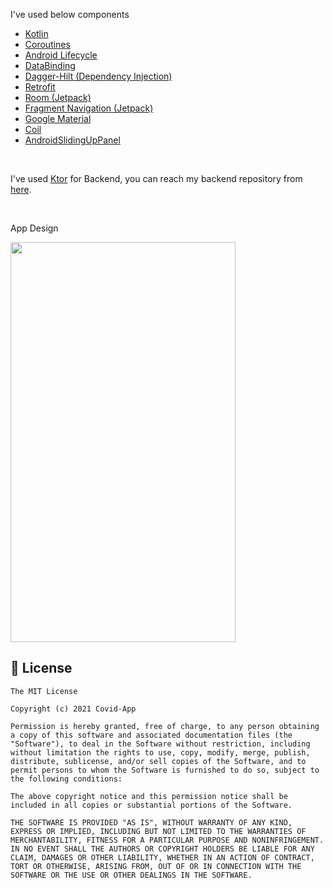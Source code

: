 I've used below components

<ul>
  <a href="https://kotlinlang.org"><li>Kotlin</li></a>
  <a href="https://kotlinlang.org/docs/reference/coroutines-overview.html"><li>Coroutines</li></a>
  <a href="https://developer.android.com/jetpack/androidx/releases/lifecycle"><li>Android Lifecycle</li></a>
  <a href="https://developer.android.com/topic/libraries/data-binding"><li>DataBinding</li></a>
  <a href="https://developer.android.com/training/dependency-injection/hilt-android"><li>Dagger-Hilt (Dependency Injection)</li></a>
  <a href="https://github.com/square/retrofit"><li>Retrofit</li></a>
  <a href="https://developer.android.com/training/data-storage/room"><li>Room (Jetpack)</li></a>
  <a href="https://developer.android.com/guide/navigation/navigation-getting-started"><li>Fragment Navigation (Jetpack)</li></a>
  <a href="https://material.io/develop/android/docs/getting-started"><li>Google Material</li></a>
  <a href="https://github.com/coil-kt/coil"><li>Coil</li></a>
  <a href="https://github.com/umano/AndroidSlidingUpPanel"><li>AndroidSlidingUpPanel</li></a>
</ul>

<br>

I've used <a href="https://ktor.io/">Ktor</a> for Backend, you can reach my backend repository from <a href="https://github.com/memishood/covid-app-backend">here</a>.

<br>

App Design

<img
  src="https://github.com/memishood/covid-app-android/blob/master/art/preview.gif"
  width=360
  height=640>

## 🤝 License

```
The MIT License

Copyright (c) 2021 Covid-App

Permission is hereby granted, free of charge, to any person obtaining a copy of this software and associated documentation files (the "Software"), to deal in the Software without restriction, including without limitation the rights to use, copy, modify, merge, publish, distribute, sublicense, and/or sell copies of the Software, and to permit persons to whom the Software is furnished to do so, subject to the following conditions:

The above copyright notice and this permission notice shall be included in all copies or substantial portions of the Software.

THE SOFTWARE IS PROVIDED "AS IS", WITHOUT WARRANTY OF ANY KIND, EXPRESS OR IMPLIED, INCLUDING BUT NOT LIMITED TO THE WARRANTIES OF MERCHANTABILITY, FITNESS FOR A PARTICULAR PURPOSE AND NONINFRINGEMENT. IN NO EVENT SHALL THE AUTHORS OR COPYRIGHT HOLDERS BE LIABLE FOR ANY CLAIM, DAMAGES OR OTHER LIABILITY, WHETHER IN AN ACTION OF CONTRACT, TORT OR OTHERWISE, ARISING FROM, OUT OF OR IN CONNECTION WITH THE SOFTWARE OR THE USE OR OTHER DEALINGS IN THE SOFTWARE.
```
